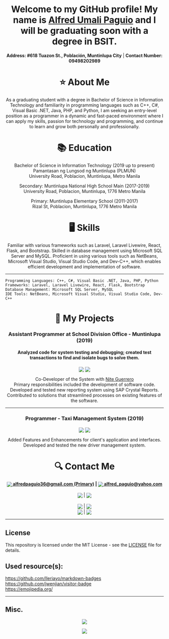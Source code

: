 <h1 align="center"> Welcome to my GitHub profile! My name is <a href="https://www.facebook.com/FleetingComet">Alfred Umali Paguio</a> and I will be graduating soon with a degree in BSIT.</h1>

<p align="center">
  <strong>Address: #618 Tuazon St., Población, Muntinlupa City</strong> | <strong>Contact Number: 09498202989</strong>
</p>

<h1 align="center"> ⭐ About Me</h1>

<p align="center">
As a graduating student with a degree in Bachelor of Science in Information Technology and familiarity in programming languages such as C++, C#, Visual Basic .NET, Java, PHP, and Python, I am seeking an entry-level position as a programmer in a dynamic and fast-paced environment where I can apply my skills, passion for technology and programming, and continue to learn and grow both personally and professionally.
</p>

<h1 align="center">📚 Education</h1>

<p align="center">
Bachelor of Science in Information Technology (2019 up to present)<br>
Pamantasan ng Lungsod ng Muntinlupa (PLMUN)<br>
University Road, Poblacion, Muntinlupa, Metro Manila
</p>

<p align="center">
Secondary: Muntinlupa National High School Main (2017-2019)<br>
University Road, Poblacion, Muntinlupa, 1776 Metro Manila
</p>

<p align="center">
Primary: Muntinlupa Elementary School (2011-2017)<br>
Rizal St, Poblacion, Muntinlupa, 1776 Metro Manila
</p>

<h1 align="center">🖥️ Skills</h1>

<p align="center">
Familiar with various frameworks such as Laravel, Laravel Livewire, React, Flask, and Bootstrap. Skilled in database management using Microsoft SQL Server and MySQL. Proficient in using various tools such as NetBeans, Microsoft Visual Studio, Visual Studio Code, and Dev-C++, which enables efficient development and implementation of software.
</p>

---

    Programming Languages: C++, C#, Visual Basic .NET, Java, PHP, Python
    Frameworks: Laravel, Laravel Livewire, React, Flask, Bootstrap
    Database Management: Microsoft SQL Server, MySQL
    IDE Tools: NetBeans, Microsoft Visual Studio, Visual Studio Code, Dev-C++

<h1 align="center">📁 My Projects</h1>

<h3 align="center">Assistant Programmer at School Division Office - Muntinlupa (2019)</h3>
<h4 align="center">Analyzed code for system testing and debugging; created test transactions to find and isolate bugs to solve them.</h4>
<p align="center">
<img align="center" src="https://img.shields.io/badge/c%23-%23239120.svg?style=for-the-badge&logo=c-sharp&logoColor=white">
<img align="center" src="https://img.shields.io/badge/mysql-%2300f.svg?style=for-the-badge&logo=mysql&logoColor=white">
</p>
<p align="center">
  Co-Developer of the System with <a href="https://www.facebook.com/nite.guerrero">Nite Guerrero</a><br>
Primary responsibilities included the development of software code.<br>
Developed and tested new reporting system using SAP Crystal Reports.<br>
Contributed to solutions that streamlined processes on existing features of the software.<br>
</p>

---

<h3 align="center">Programmer - Taxi Management System (2019)</h3>
<p align="center">
<img align="center" src="https://img.shields.io/badge/c%23-%23239120.svg?style=for-the-badge&logo=c-sharp&logoColor=white">
<img align="center" src="https://img.shields.io/badge/mysql-%2300f.svg?style=for-the-badge&logo=mysql&logoColor=white">
</p>
<p align="center">
Added Features and Enhancements for client's application and interfaces.<br>
Developed and tested the new driver management system.<br>
</p>

<h1 align="center">🔍 Contact Me</h1>

<p align="center">
    <strong>
        <a href="mailto:alfredpaguio36@gmail.com"><img align="center" src="https://img.shields.io/badge/Gmail-D14836?style=for-the-badge&logo=gmail&logoColor=white" /> alfredpaguio36@gmail.com (Primary)</a> |
        <a href="mailto:alfred_paguio@yahoo.com"><img align="center" src="https://img.shields.io/badge/Yahoo!-6001D2?style=for-the-badge&logo=Yahoo!&logoColor=white" /> alfred_paguio@yahoo.com</a>
    </strong>
    <br />
    <br />
    <strong>
        <a href="https://www.linkedin.com/in/alfred-paguio-322364260"><img align="center" src="https://img.shields.io/badge/linkedin-%230077B5.svg?style=for-the-badge&logo=linkedin&logoColor=white" /></a>
    </strong>
    |
    <strong>
        <a href="https://www.facebook.com/FleetingComet/"><img align="center" src="https://img.shields.io/badge/Facebook-%231877F2.svg?style=for-the-badge&logo=Facebook&logoColor=white" /></a>
    </strong>
    <br />
    <br />
    <strong>
        <a href="https://github.com/AlfredPaguio/AlfredPaguio.github.io/raw/main/res/AlfredPaguio_CV_with_picture.docx"><img align="center" src="https://img.shields.io/badge/-You%20can%20download%20my%20CV%20here-brightgreen" /></a>
    </strong>
    |
    <strong>
        <a href="https://github.com/AlfredPaguio/AlfredPaguio.github.io/raw/main/res/AlfredPaguio_CV_with_picture.pdf"><img align="center" src="https://img.shields.io/badge/-PDF%20Version%20here-orange" /></a>
    </strong>
    <br/>
     <strong>
        <a href="https://github.com/AlfredPaguio/AlfredPaguio.github.io/raw/main/res/AlfredPaguio_CV.docx"><img align="center" src="https://img.shields.io/badge/-Without%20picture%20here-brightgreen" /></a>
    </strong>
    |
    <strong>
        <a href="https://github.com/AlfredPaguio/AlfredPaguio.github.io/raw/main/res/AlfredPaguio_CV.pdf"><img align="center" src="https://img.shields.io/badge/-PDF%20Version%20here-orange" /></a>
    </strong>
</p>


---

## License

This repository is licensed under the MIT License - see the [LICENSE](LICENSE) file for details.

## Used resource(s):

https://github.com/Ileriayo/markdown-badges<br>
https://github.com/jwenjian/visitor-badge<br>
https://emojipedia.org/

---

## Misc.

<p align="center">
<img align="center" src="https://visitor-badge.glitch.me/badge?page_id=AlfredPaguio.AlfredPaguio.github.io&left_text=Visitors">
</p>

<p align="center">
<img align="center" src="https://github-readme-stats.vercel.app/api?username=AlfredPaguio&count_private=true&theme=dark">
</p>
